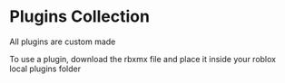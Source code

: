 # Plugins Collection
All plugins are custom made

To use a plugin, download the rbxmx file and place it inside your roblox local plugins folder
